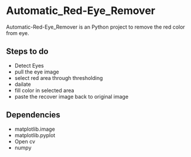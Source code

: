 # Automatic_Red-Eye_Remover
Automatic-Red-Eye_Remover is an Python project to remove the red color from eye.

## Steps to do
- Detect Eyes
- pull the eye image
- select red area through thresholding
- dailate
- fill color in selected area
- paste the recover image back to original image

## Dependencies
- matplotlib.image
- matplotlib.pyplot
- Open cv
- numpy
